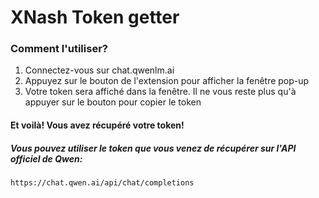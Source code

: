 # XNash Token getter

### Comment l'utiliser?
1. Connectez-vous sur chat.qwenlm.ai
2. Appuyez sur le bouton de l'extension pour afficher la fenêtre pop-up
3. Votre token sera affiché dans la fenêtre. Il ne vous reste plus qu'à appuyer sur le bouton pour copier le token

#### Et voilà! Vous avez récupéré votre token!

##### Vous pouvez utiliser le token que vous venez de récupérer sur l'API officiel de Qwen:
````
https://chat.qwen.ai/api/chat/completions
